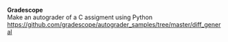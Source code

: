 **Gradescope** <br>
Make an autograder of a C assigment using Python https://github.com/gradescope/autograder_samples/tree/master/diff_general


